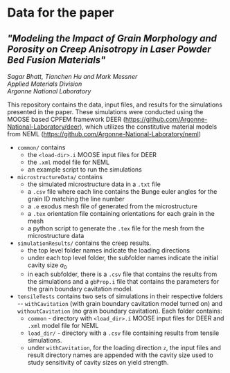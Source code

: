 # Data for the paper 
## *"Modeling the Impact of Grain Morphology and Porosity on Creep Anisotropy in Laser Powder Bed Fusion Materials"*
*Sagar Bhatt, Tianchen Hu and Mark Messner<br>
Applied Materials Division<br> Argonne National Laboratory*

This repository contains the data, input files, and results for the simulations presented in the paper. These simulations were conducted using the MOOSE based CPFEM framework DEER (https://github.com/Argonne-National-Laboratory/deer), which utilizes the constitutive material models from NEML (https://github.com/Argonne-National-Laboratory/neml)

- `common/` contains 
    - the  `<load-dir>.i` MOOSE input files for DEER 
    - the `.xml` model file for NEML
    - an example script to run the simulations
- `microstructureData/` contains
    - the simulated microstructure data in a `.txt` file
    - a `.csv` file where each line contains the Bunge euler angles for the grain ID matching the line number
    - a `.e` exodus mesh file of generated from the microstructure
    - a `.tex` orientation file containing orientations for each grain in the mesh
    - a python script to generate the `.tex` file for the mesh from the microstructure data
- `simulationResults/` contains the creep results. 
    - the top level folder names indicate the loading directions
    - under each top level folder, the subfolder names indicate the initial cavity size $a_0$
    - in each subfolder, there is a `.csv` file that contains the results from the simulations and a `gbProp.i` file that contains the parameters for the grain boundary cavitation model.
- `tensileTests` contains two sets of simulations in their respective folders -- `withCavitation` (with grain boundary cavitation model turned on) and `withoutCavitation` (no grain boundary cavitation). Each folder contains:
    - `common` - directory with `<load_dir>.i` MOOSE input files for DEER and `.xml` model file for NEML
    - `load_dir/` - directory with a `.csv` file containing results from tensile simulations.
    - under `withCavitation`, for the loading direction `z`, the input files and result directory names are appended with the cavity size used to study sensitivity of cavity sizes on yield strength.

